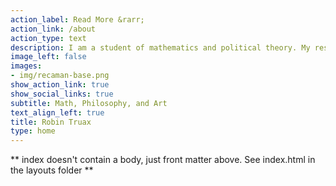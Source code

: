 ```yaml
---
action_label: Read More &rarr;
action_link: /about
action_type: text
description: I am a student of mathematics and political theory. My research is primarily in the fields of combinatorics and algebra, but I am also interested in related applied questions, such as the game theory of voting systems. I am also interested in creating aesthetically beautiful and technologically effective tools for sharing math.
image_left: false
images:
- img/recaman-base.png
show_action_link: true
show_social_links: true
subtitle: Math, Philosophy, and Art
text_align_left: true
title: Robin Truax
type: home
---
```


** index doesn't contain a body, just front matter above.
See index.html in the layouts folder **
